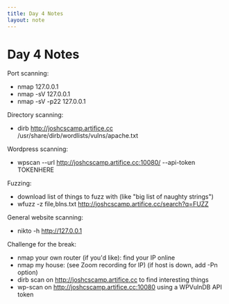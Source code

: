 ```yaml
---
title: Day 4 Notes
layout: note
---
```


# Day 4 Notes

Port scanning:

- nmap 127.0.0.1
- nmap -sV 127.0.0.1
- nmap -sV -p22 127.0.0.1

Directory scanning:

- dirb http://joshcscamp.artifice.cc /usr/share/dirb/wordlists/vulns/apache.txt

Wordpress scanning:

- wpscan --url http://joshcscamp.artifice.cc:10080/ --api-token TOKENHERE

Fuzzing:

- download list of things to fuzz with (like "big list of naughty strings")
- wfuzz -z file,blns.txt http://joshcscamp.artifice.cc/search?q=FUZZ

General website scanning:

- nikto -h http://127.0.0.1

Challenge for the break:

- nmap your own router (if you'd like): find your IP online
- nmap my house: (see Zoom recording for IP) (if host is down, add -Pn option)
- dirb scan on http://joshcscamp.artifice.cc to find interesting things
- wp-scan on http://joshcscamp.artifice.cc:10080 using a WPVulnDB API token
